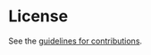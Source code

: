 # License

See the
[guidelines for contributions](https://github.com/bifurcation/mls-replace/blob/main/CONTRIBUTING.md).
